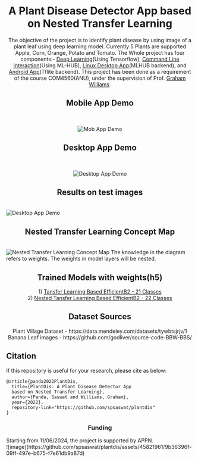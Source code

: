 <h1 align="center"> A Plant Disease Detector App based on Nested Transfer Learning </h1>
<p align="center">
The objective of the project is to identify plant disease by using image of a plant leaf using deep learning model. Currently 5 Plants are supported Apple, Corn, Orange, Potato and Tomato. The Whole project has four components:- <a href = "https://github.com/spsaswat/plantdis/tree/main/ipynb">Deep Learning</a>(Using Tensorflow), <a href = "https://github.com/spsaswat/plantdis/tree/main/mlhub">Command Line Interaction</a>(Using ML-HUB), <a href = "https://github.com/spsaswat/plantdis/tree/main/plantdis_flutter">Linux Desktop App</a>(MLHUB backend), and <a href = "https://github.com/spsaswat/plantdis/tree/main/plantdis_mob">Android App</a>(Tflite backend). This project has been done as a requirement of the course COM4560(ANU), under the supervision of Prof. <a href = "https://cecs.anu.edu.au/people/graham-williams">Graham Williams</a>.
</p>

<h2 align="center"> Mobile App Demo </h2>
<br>
<p align="center">
<img src="https://github.com/spsaswat/plantdis/blob/main/op_m_readme/tomato_lb_fin.gif" alt="Mob App Demo">
</p>
  
<h2 align="center"> Desktop App Demo </h2>
<br><p align="center"> <img src="https://github.com/spsaswat/plantdis/blob/main/op_m_readme/desk_demo.gif" alt="Desktop App Demo"> </p>

<h2 align="center"> Results on test images </h2>
<br><img src="https://github.com/spsaswat/plantdis/blob/main/op_m_readme/test_img_22_eff_or.jpg" alt="Desktop App Demo">

<h2 align="center"> Nested Transfer Learning Concept Map </h2>
<br><img src="https://github.com/spsaswat/plantdis/blob/main/op_m_readme/nested%20transfer%20learning_f_github.png" alt="Nested Transfer Learning Concept Map">
The knowledge in the diagram refers to weights. The weights in model layers will be nested.

<h2 align="center"> Trained Models with weights(h5) </h2>
<p align="center">
1) <a href = "https://drive.google.com/file/d/11nEATbNc65LhLRJx1TvST9V9dh_ZG59j/view?usp=sharing">Tansfer Learning Based EfficientB2 - 21 Classes</a>
<br>
2) <a href = "https://drive.google.com/file/d/1mAxgMNJZ2c_5c16YdAaQWZ5H06BuBAF9/view?usp=sharing">Nested Tansfer Learning Based EfficientB2 - 22 Classes</a>
</p>

<h2 align="center"> Dataset Sources </h2>
<p align="center">
Plant Village Dataset - https://data.mendeley.com/datasets/tywbtsjrjv/1
<br>Banana Leaf images - https://github.com/godliver/source-code-BBW-BBS/
</p>

## Citation
If this repository is useful for your research, please cite as below:
```
@article{panda2022PlantDis,
  title={PlantDis: A Plant Disease Detector App 
  based on Nested Transfer Learning},
  author={Panda, Saswat and Williams, Graham},
  year={2022},
  repository-link="https://github.com/spsaswat/plantdis"
}
```

<h3 align="center"> Funding </h3>
Starting from 11/06/2024, the project is supported by APPN. <br>
![image](https://github.com/spsaswat/plantdis/assets/45821961/9b36396f-09ff-497e-b675-f7e61db9a87d)



